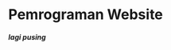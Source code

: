 <!DOCTYPE html>
<html lang="en">

<head>
  <meta charset="UTF-8">
  <meta name="viewport" content="width=device-width, initial-scale=1.0">
  <title>Pemrograman Website</title>
</head>

<body>
  <h1>Pemrograman Website</h1>
  <h5>lagi pusing</h5>
</body>

</html>
